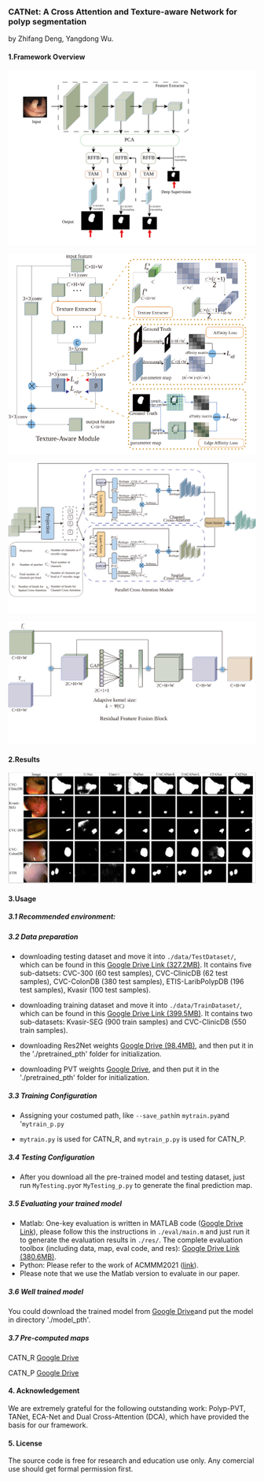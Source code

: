 ### CATNet: A Cross Attention and Texture-aware Network for polyp segmentation

by Zhifang Deng, Yangdong Wu.

#### 1.Framework Overview

![alt](./images/捕获1-01.svg)

![alt](./images/捕获2.svg)

![alt](./images/捕获3.svg)

![alt](./images/捕获4.svg)

#### 2.Results

![alt](./images/捕获2.JPG)

#### 3.Usage

##### 3.1 Recommended environment:

##### 3.2 Data preparation

- downloading testing dataset and move it into `./data/TestDataset/`, which can be found in this [Google Drive Link (327.2MB)](https://drive.google.com/file/d/1Y2z7FD5p5y31vkZwQQomXFRB0HutHyao/view?usp=sharing). It contains five sub-datsets: CVC-300 (60 test samples), CVC-ClinicDB (62 test samples), CVC-ColonDB (380 test samples), ETIS-LaribPolypDB (196 test samples), Kvasir (100 test samples).
- downloading training dataset and move it into `./data/TrainDataset/`, which can be found in this [Google Drive Link (399.5MB)](https://drive.google.com/file/d/1YiGHLw4iTvKdvbT6MgwO9zcCv8zJ_Bnb/view?usp=sharing). It contains two sub-datasets: Kvasir-SEG (900 train samples) and CVC-ClinicDB (550 train samples).

- downloading Res2Net weights [Google Drive (98.4MB)](https://drive.google.com/file/d/1FjXh_YG1hLGPPM6j-c8UxHcIWtzGGau5/view?usp=sharing),  and then put it in the './pretrained_pth' folder for initialization.
- downloading PVT weights [Google Drive](https://drive.google.com/drive/folders/1Eu8v9vMRvt-dyCH0XSV2i77lAd62nPXV?usp=sharing),  and then put it in the './pretrained_pth' folder for initialization.
##### 3.3 Training Configuration

- Assigning your costumed path, like `--save_path`in `mytrain.py`and '`mytrain_p.py`

- `mytrain.py` is used for CATN_R, and `mytrain_p.py` is used for CATN_P. 

##### 3.4 Testing Configuration

- After you download all the pre-trained model and testing dataset, just run `MyTesting.py`or `MyTesting_p.py` to generate the final prediction map.
##### 3.5 Evaluating your trained model
- Matlab: One-key evaluation is written in MATLAB code ([Google Drive Link](https://drive.google.com/file/d/1eKUpny19kLaCpZl7jjan408238h5PGIO/view?usp=sharing)), please follow this the instructions in `./eval/main.m` and just run it to generate the evaluation results in `./res/`. The complete evaluation toolbox (including data, map, eval code, and res): [Google Drive Link (380.6MB)](https://drive.google.com/file/d/1FJxb9DZMzPWFffkbchU0s9Zcf5oe7qcT/view?usp=sharing).
- Python: Please refer to the work of ACMMM2021 ([link](https://github.com/plemeri/UACANet)).
- Please note that we use the Matlab version to evaluate in our paper.

##### 3.6 Well trained model

You could download the trained model from [Google Drive](https://drive.google.com/file/d/1OIS69FLNXImCmpCxml2Fzy0N1ICgL0mX/view?usp=sharing)and put the model in directory './model_pth'.

##### 3.7 Pre-computed maps

CATN_R [Google Drive](https://drive.google.com/file/d/1oFwgk4KPmMdPzufHbVGdM-1DnpWIRVzz/view?usp=sharing)

CATN_P [Google Drive](https://drive.google.com/file/d/1o8APlpAz2yI0eFTZUNr960aTYfapKgPf/view?usp=sharing)

#### 4. Acknowledgement

We are extremely grateful for the following outstanding work: Polyp-PVT, TANet, ECA-Net and Dual Cross-Attention (DCA), which have provided the basis for our framework.

#### 5. License

The source code is free for research and education use only. Any comercial use should get formal permission first.